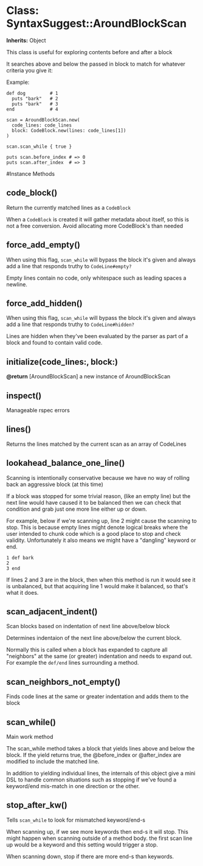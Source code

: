 # Class: SyntaxSuggest::AroundBlockScan
**Inherits:** Object
    

This class is useful for exploring contents before and after a block

It searches above and below the passed in block to match for whatever criteria
you give it:

Example:

    def dog         # 1
      puts "bark"   # 2
      puts "bark"   # 3
    end             # 4

    scan = AroundBlockScan.new(
      code_lines: code_lines
      block: CodeBlock.new(lines: code_lines[1])
    )

    scan.scan_while { true }

    puts scan.before_index # => 0
    puts scan.after_index  # => 3



#Instance Methods
## code_block() [](#method-i-code_block)
Return the currently matched lines as a `CodeBlock`

When a `CodeBlock` is created it will gather metadata about itself, so this is
not a free conversion. Avoid allocating more CodeBlock's than needed

## force_add_empty() [](#method-i-force_add_empty)
When using this flag, `scan_while` will bypass the block it's given and always
add a line that responds truthy to `CodeLine#empty?`

Empty lines contain no code, only whitespace such as leading spaces a newline.

## force_add_hidden() [](#method-i-force_add_hidden)
When using this flag, `scan_while` will bypass the block it's given and always
add a line that responds truthy to `CodeLine#hidden?`

Lines are hidden when they've been evaluated by the parser as part of a block
and found to contain valid code.

## initialize(code_lines:, block:) [](#method-i-initialize)

**@return** [AroundBlockScan] a new instance of AroundBlockScan

## inspect() [](#method-i-inspect)
Manageable rspec errors

## lines() [](#method-i-lines)
Returns the lines matched by the current scan as an array of CodeLines

## lookahead_balance_one_line() [](#method-i-lookahead_balance_one_line)
Scanning is intentionally conservative because we have no way of rolling back
an aggressive block (at this time)

If a block was stopped for some trivial reason, (like an empty line) but the
next line would have caused it to be balanced then we can check that condition
and grab just one more line either up or down.

For example, below if we're scanning up, line 2 might cause the scanning to
stop. This is because empty lines might denote logical breaks where the user
intended to chunk code which is a good place to stop and check validity.
Unfortunately it also means we might have a "dangling" keyword or end.

    1 def bark
    2
    3 end

If lines 2 and 3 are in the block, then when this method is run it would see
it is unbalanced, but that acquiring line 1 would make it balanced, so that's
what it does.

## scan_adjacent_indent() [](#method-i-scan_adjacent_indent)
Scan blocks based on indentation of next line above/below block

Determines indentaion of the next line above/below the current block.

Normally this is called when a block has expanded to capture all "neighbors"
at the same (or greater) indentation and needs to expand out. For example the
`def/end` lines surrounding a method.

## scan_neighbors_not_empty() [](#method-i-scan_neighbors_not_empty)
Finds code lines at the same or greater indentation and adds them to the block

## scan_while() [](#method-i-scan_while)
Main work method

The scan_while method takes a block that yields lines above and below the
block. If the yield returns true, the @before_index or @after_index are
modified to include the matched line.

In addition to yielding individual lines, the internals of this object give a
mini DSL to handle common situations such as stopping if we've found a
keyword/end mis-match in one direction or the other.

## stop_after_kw() [](#method-i-stop_after_kw)
Tells `scan_while` to look for mismatched keyword/end-s

When scanning up, if we see more keywords then end-s it will stop. This might
happen when scanning outside of a method body. the first scan line up would be
a keyword and this setting would trigger a stop.

When scanning down, stop if there are more end-s than keywords.

